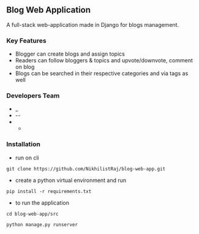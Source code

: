 ## Blog Web Application

A full-stack web-application made in Django for blogs management.

### Key Features
* Blogger can create blogs and assign topics
* Readers can follow bloggers & topics and upvote/downvote, comment on blog 
* Blogs can be searched in their respective categories and via tags as well


### Developers Team
* _
* --
* -

### Installation

* run on cli
```
git clone https://github.com/NikhilistRaj/blog-web-app.git
```

* create a python virtual environment and run
```
pip install -r requirements.txt
```

* to run the application
```
cd blog-web-app/src
```
```
python manage.py runserver
```
